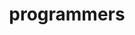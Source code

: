 ---
layout: default
title: programmers
parent: programmers
grand_parent: coding-test
nav_order: 1
has_children: true
---